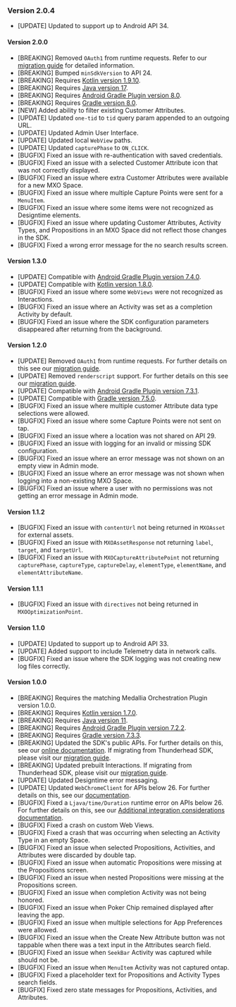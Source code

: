 ### Version 2.0.4
* [UPDATE] Updated to support up to Android API 34.

#### Version 2.0.0
* [BREAKING] Removed `OAuth1` from runtime requests. Refer to our [migration guide](https://docs.medallia.com/en/?resourceId=mxo-android-sdk-migration-v2.0.0) for detailed information.
* [BREAKING] Bumped `minSdkVersion` to API 24.
* [BREAKING] Requires [Kotlin version 1.9.10](https://github.com/JetBrains/kotlin/releases/tag/v1.9.10).
* [BREAKING] Requires [Java version 17](https://developer.android.com/build/jdks).
* [BREAKING] Requires [Android Gradle Plugin version 8.0](https://developer.android.com/build/releases/past-releases/agp-8-0-0-release-notes).
* [BREAKING] Requires [Gradle version 8.0](https://docs.gradle.org/8.0/release-notes.html).
* [NEW] Added ability to filter existing Customer Attributes.
* [UPDATE] Updated `one-tid` to `tid` query param appended to an outgoing URL.
* [UPDATE] Updated Admin User Interface.
* [UPDATE] Updated local `WebView` paths.
* [UPDATE] Updated `capturePhase` to `ON_CLICK`.
* [BUGFIX] Fixed an issue with re-authentication with saved credentials.
* [BUGFIX] Fixed an issue with a selected Customer Attribute icon that was not correctly displayed.
* [BUGFIX] Fixed an issue where extra Customer Attributes were available for a new MXO Space.
* [BUGFIX] Fixed an issue where multiple Capture Points were sent for a `MenuItem`.
* [BUGFIX] Fixed an issue where some items were not recognized as Designtime elements.
* [BUGFIX] Fixed an issue where updating Customer Attributes, Activity Types, and Propositions in an MXO Space did not reflect those changes in the SDK.
* [BUGFIX] Fixed a wrong error message for the no search results screen.

#### Version 1.3.0
* [UPDATE] Compatible with [Android Gradle Plugin version 7.4.0](https://developer.android.com/build/releases/past-releases/agp-7-4-0-release-notes).
* [UPDATE] Compatible with [Kotlin version 1.8.0](https://github.com/JetBrains/kotlin/releases/tag/v1.8.0).
* [BUGFIX] Fixed an issue where some `WebViews` were not recognized as Interactions.
* [BUGFIX] Fixed an issue where an Activity was set as a completion Activity by default.
* [BUGFIX] Fixed an issue where the SDK configuration parameters disappeared after returning from the background.

#### Version 1.2.0
* [UPDATE] Removed `OAuth1` from runtime requests. For further details on this see our [migration guide](https://docs.medallia.com/en/?resourceId=mxo-android-sdk-migration-v1.2.0).
* [UPDATE] Removed `renderscript` support. For further details on this see our [migration guide](https://docs.medallia.com/en/?resourceId=mxo-android-sdk-migration-v1.2.0).
* [UPDATE] Compatible with [Android Gradle Plugin version 7.3.1](https://developer.android.com/build/releases/past-releases/agp-7-3-0-release-notes).
* [UPDATE] Compatible with [Gradle version 7.5.0](https://docs.gradle.org/7.5/release-notes.html).
* [BUGFIX] Fixed an issue where multiple customer Attribute data type selections were allowed.
* [BUGFIX] Fixed an issue where some Capture Points were not sent on tap.
* [BUGFIX] Fixed an issue where a location was not shared on API 29.
* [BUGFIX] Fixed an issue with logging for an invalid or missing SDK configuration.
* [BUGFIX] Fixed an issue where an error message was not shown on an empty view in Admin mode.
* [BUGFIX] Fixed an issue where an error message was not shown when logging into a non-existing MXO Space.
* [BUGFIX] Fixed an issue where a user with no permissions was not getting an error message in Admin mode.

#### Version 1.1.2
* [BUGFIX] Fixed an issue with `contentUrl` not being returned in `MXOAsset` for external assets.
* [BUGFIX] Fixed an issue with `MXOAssetResponse` not returning `label`, `target`, and `targetUrl`.
* [BUGFIX] Fixed an issue with `MXOCaptureAttributePoint` not returning `capturePhase`, `captureType`, `captureDelay`, `elementType`, `elementName`, and `elementAttributeName`.

#### Version 1.1.1
* [BUGFIX] Fixed an issue with `directives` not being returned in `MXOOptimizationPoint`.

#### Version 1.1.0
* [UPDATE] Updated to support up to Android API 33.
* [UPDATE] Added support to include Telemetry data in network calls.
* [BUGFIX] Fixed an issue where the SDK logging was not creating new log files correctly.

#### Version 1.0.0
* [BREAKING] Requires the matching Medallia Orchestration Plugin version 1.0.0.
* [BREAKING] Requires [Kotlin version 1.7.0](https://github.com/JetBrains/kotlin/releases/tag/v1.7.0).
* [BREAKING] Requires [Java version 11](https://developer.android.com/studio/write/java11-minimal-support-table).
* [BREAKING] Requires [Android Gradle Plugin version 7.2.2](https://developer.android.com/build/releases/past-releases/agp-7-2-0-release-notes).
* [BREAKING] Requires [Gradle version 7.3.3](https://docs.gradle.org/7.3.3/release-notes.html).
* [BREAKING] Updated the SDK's public APIs. For further details on this, see our [online documentation](https://docs.medallia.com/en/?resourceId=mxo-android-sdk-features). If migrating from Thunderhead SDK, please visit our [migration guide](https://docs.medallia.com/en/?resourceId=mxo-anddroid-sdk-migration-api).
* [BREAKING] Updated prebuilt Interactions. If migrating from Thunderhead SDK, please visit our [migration guide](https://docs.medallia.com/en/?resourceId=mxo-android-sdk-migration-prebuilt).
* [UPDATE] Updated Designtime error messaging.
* [UPDATE] Updated `WebChromeClient` for APIs below 26. For further details on this, see our [documentation](https://docs.medallia.com/en/?resourceId=mxo-android-sdk-features-webview).
* [BUGFIX] Fixed a `Ljava/time/Duration` runtime error on APIs below 26. For further details on this, see our [Additional integration considerations documentation](https://docs.medallia.com/en/medallia-experience-orchestration/orchestration-for-android/additional-integration-considerations#adding-support-for-an-android-api-version-below-26-0).
* [BUGFIX] Fixed a crash on custom Web Views.
* [BUGFIX] Fixed a crash that was occurring when selecting an Activity Type in an empty Space.
* [BUGFIX] Fixed an issue when selected Propositions, Activities, and Attributes were discarded by double tap.
* [BUGFIX] Fixed an issue when automatic Propositions were missing at the Propositions screen.
* [BUGFIX] Fixed an issue when nested Propositions were missing at the Propositions screen.
* [BUGFIX] Fixed an issue when completion Activity was not being honored.
* [BUGFIX] Fixed an issue when Poker Chip remained displayed after leaving the app.
* [BUGFIX] Fixed an issue when multiple selections for App Preferences were allowed.
* [BUGFIX] Fixed an issue when the Create New Attribute button was not tappable when there was a text input in the Attributes search field.
* [BUGFIX] Fixed an issue when `SeekBar` Activity was captured while should not be.
* [BUGFIX] Fixed an issue when `MenuItem` Activity was not captured ontap.
* [BUGFIX] Fixed a placeholder text for Propositions and Activity Types search fields.
* [BUGFIX] Fixed zero state messages for Propositions, Activities, and Attributes.
